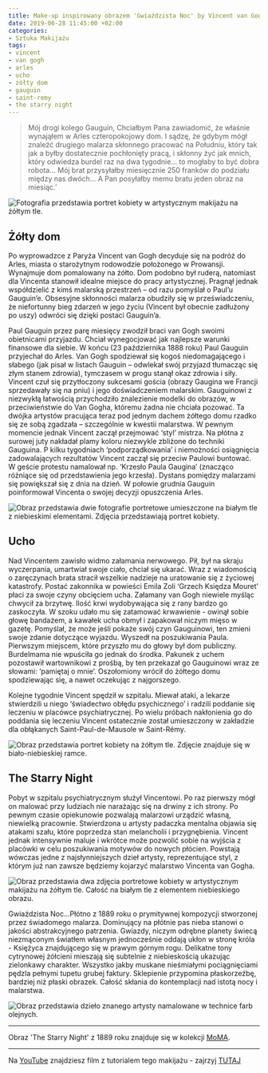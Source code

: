 ```yaml
---
title: Make-up inspirowany obrazem 'Gwiaździsta Noc' by Vincent van Gogh
date: 2019-06-28 11:45:00 +02:00
categories:
- Sztuka Makijażu
tags:
- vincent
- van gogh
- arles
- ucho
- żółty dom
- gauguin
- saint-remy
- the starry night
---
```


>
> Mój drogi kolego Gauguin,
Chciałbym Pana zawiadomić, że właśnie wynająłem w Arles czteropokojowy dom. I sądzę, że gdybym mógł znaleźć drugiego malarza skłonnego pracować na Południu, który tak jak a byłby dostatecznie pochłonięty pracą, i skłonny żyć jak mnich, który odwiedza burdel raz na dwa tygodnie… to mogłaby to być dobra robota… Mój brat przysyłałby miesięcznie 250 franków do podziału między nas dwóch… A Pan posyłałby memu bratu jeden obraz na miesiąc.’

![Fotografia przedstawia portret kobiety w artystycznym makijażu na żółtym tle.](https://assets2.ello.co/uploads/asset/attachment/9791708/ello-optimized-172f246b.jpg)

## Żółty dom

Po wyprowadzce z Paryża Vincent van Gogh decyduje się na podróż do Arles, miasta o starożytnym rodowodzie położonego w Prowansji. Wynajmuje dom pomalowany na żółto. Dom podobno był ruderą, natomiast dla Vincenta stanowił idealne miejsce do pracy artystycznej. Pragnął jednak współdzielić z kimś malarską przestrzeń – od razu pomyślał o Paul’u Gauguin’e. Obsesyjne skłonności malarza obudziły się w przeświadczeniu, że niefortunny bieg zdarzeń w jego życiu (Vincent był obecnie zadłużony po uszy) odwróci się dzięki postaci Gauguin’a. 

Paul Gauguin przez parę miesięcy zwodził braci van Gogh swoimi obietnicami przyjazdu. Chciał wynegocjować jak najlepsze warunki finansowe dla siebie. 
W końcu (23 października 1888 roku) Paul Gauguin przyjechał do Arles. Van Gogh spodziewał się kogoś niedomagającego i słabego (jak pisał w listach Gauguin – odwlekał swój przyjazd tłumacząc się złym stanem zdrowia), tymczasem w progu stanął okaz zdrowia i siły. 
Vincent czuł się przytłoczony sukcesami gościa (obrazy Gaugina we Francji sprzedawały się na pniu) i jego doświadczeniem malarskim. Gauguinowi z niezwykłą łatwością przychodziło znalezienie modelki do obrazów, w przeciwieństwie do Van Gogha, któremu żadna nie chciała pozować. Ta dwójka artystów pracująca teraz pod jednym dachem żółtego domu rzadko się ze sobą zgadzała – szczególnie w kwestii malarstwa. W pewnym momencie jednak Vincent zaczął przejmować ‘styl’ mistrza. Na płótna z surowej juty nakładał plamy koloru niezwykle zbliżone do techniki Gauguina. P kilku tygodniach ‘podporządkowania’ i niemożności osiągnięcia zadowalających rezultatów Vincent zaczął się przeciw Paulowi buntować. W geście protestu namalował np. ‘Krzesło Paula Gaugina’ (znacząco różniące się od przedstawienia jego krzesła). Dystans pomiędzy malarzami się powiększał się z dnia na dzień. W połowie grudnia Gauguin poinformował Vincenta o swojej decyzji opuszczenia Arles. 

![Obraz przedstawia dwie fotografie portretowe umieszczone na białym tle z niebieskimi elementami. Zdjęcia przedstawiają portret kobiety.](https://assets2.ello.co/uploads/asset/attachment/9791710/ello-optimized-6118efd9.jpg)

## Ucho

Nad Vincentem zawisło widmo załamania nerwowego. Pił, był na skraju wyczerpania, umartwiał swoje ciało, chciał się ukarać. Wraz z wiadomością o zaręczynach brata stracił wszelkie nadzieje na uratowanie się z życiowej katastrofy. Postać zakonnika w powieści Emila Zoli ‘Grzech Księdza Mouret’ płaci za swoje czyny obcięciem ucha. Załamany van Gogh niewiele myśląc chwycił za brzytwę. Ilość krwi wydobywająca się z rany bardzo go zaskoczyła. W szoku udało mu się zatamować krwawienie - owinął sobie głowę bandażem, a kawałek ucha obmył i zapakował niczym mięso w gazetę. Pomyślał, że może jeśli pokaże swój czyn Gauguinowi, ten zmieni swoje zdanie dotyczące wyjazdu. Wyszedł na poszukiwania Paula. Pierwszym miejscem, które przyszło mu do głowy był dom publiczny. Burdelmama nie wpuściła go jednak do środka. Pakunek z uchem pozostawił wartownikowi z prośbą, by ten przekazał go Gauguinowi wraz ze słowami: ‘pamiętaj o mnie’. Oszołomiony wrócił do żółtego domu spodziewając się, a nawet oczekując z najgorszego. 

Kolejne tygodnie Vincent spędził w szpitalu. Miewał ataki, a lekarze stwierdzili u niego ‘świadectwo obłędu psychicznego’ i radzili poddanie się leczeniu w placówce psychiatrycznej. Po wielu próbach nakłonienia go do poddania się leczeniu Vincent ostatecznie został umieszczony  w zakładzie dla obłąkanych Saint-Paul-de-Mausole w Saint-Rémy.

![Obraz przedstawia portret kobiety na żółtym tle. Zdjęcie znajduje się w biało-niebieskiej ramce.](https://assets0.ello.co/uploads/asset/attachment/9791713/ello-optimized-45bf333c.jpg)

## The Starry Night

Pobyt w szpitalu psychiatrycznym służył Vincentowi. Po raz pierwszy mógł on malować przy ludziach nie narażając się na drwiny z ich strony. Po pewnym czasie opiekunowie pozwalają malarzowi urządzić własną, niewielką pracownie. Stwierdzona u artysty padaczka mentalna objawia się atakami szału, które poprzedza stan melancholii i przygnębienia. Vincent jednak intensywnie maluje i wkrótce może pozwolić sobie na wyjścia z placówki w celu poszukiwania motywów do nowych płócien. Powstają wówczas jedne z najsłynniejszych dzieł artysty, reprezentujące styl, z którym już nan zawsze będziemy kojarzyć malarstwo Vincenta van Gogha.

![Obraz przedstawia dwa zdjęcia portretowe kobiety w artystycznym makijażu na żółtym tle. Całość na białym tle z elementem niebieskiego obrazu.](https://assets1.ello.co/uploads/asset/attachment/9792201/ello-optimized-c52a34c1.jpg)

Gwiaździsta Noc...Płótno z 1889 roku o prymitywnej kompozycji stworzonej przez świadomego malarza. Dominujący na płótnie pas nieba stanowi o jakości abstrakcyjnego patrzenia. Gwiazdy, niczym odrębne planety świecą niezmąconym światłem własnym jednocześnie oddają ukłon w stronę króla - Księżyca znajdującego się w prawym górnym rogu. Delikatne tony cytrynowej żółcieni mieszają się subtelnie z niebieskością ukazując zielonkawy charakter. Wszystko jakby muskane nieśmiałymi pociągnięciami pędzla pełnymi tupetu grubej faktury. Sklepienie przypomina płaskorzeźbę, bardziej niż płaski obrazek. Całość skłania do kontemplacji nad istotą nocy i malarstwa.

![Obraz przedstawia dzieło znanego artysty namalowane w technice farb olejnych.](https://assets2.ello.co/uploads/asset/attachment/9792203/ello-optimized-25d0ceb1.jpg)


---------------

Obraz 'The Starry Night' z 1889 roku znajduje się w kolekcji [MoMA](https://artsandculture.google.com/asset/the-starry-night/bgEuwDxel93-Pg?hl=pl).

---------------

Na [YouTube](https://www.youtube.com/SztukaUniwersalna) znajdziesz film z tutorialem tego makijażu - zajrzyj [TUTAJ](https://youtu.be/v6KrqKtN0PQ)
